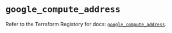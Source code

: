 # `google_compute_address`

Refer to the Terraform Registory for docs: [`google_compute_address`](https://registry.terraform.io/providers/hashicorp/google-beta/4.68.0/docs/resources/google_compute_address).
